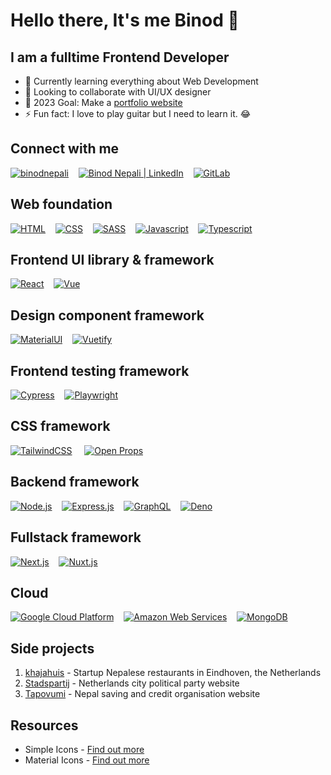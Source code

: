 # Hello there, It's me Binod 👋

## I am a fulltime Frontend Developer

* 🌱 Currently learning everything about Web Development
* 👯 Looking to collaborate with UI/UX designer
* 🥅  2023 Goal: Make a [portfolio website](https://binodnepali.me/)
* ⚡ Fun fact: I love to play guitar but I need to learn it. 😂

## Connect with me

[![binodnepali](https://raw.githubusercontent.com/binodnepali/binodnepali/main/assets/icons/public.svg)](https://binodnepali.me/)&nbsp; &nbsp; [![Binod Nepali | LinkedIn](https://raw.githubusercontent.com/binodnepali/binodnepali/main/assets/icons/linkedin.svg)](https://www.linkedin.com/in/binod-nepali-2b0962b8)&nbsp; &nbsp; [![GitLab](https://raw.githubusercontent.com/binodnepali/binodnepali/main/assets/icons/gitlab.svg)](https://gitlab.com/binodnepali)

## Web foundation

[![HTML](https://raw.githubusercontent.com/binodnepali/binodnepali/main/assets/icons/skills-foundation/html5.svg)](https://developer.mozilla.org/en-US/docs/Web/HTML)&nbsp; &nbsp; [![CSS](https://raw.githubusercontent.com/binodnepali/binodnepali/main/assets/icons/skills-foundation/css3.svg)](https://developer.mozilla.org/en-US/docs/Web/CSS)&nbsp; &nbsp; [![SASS](https://raw.githubusercontent.com/binodnepali/binodnepali/main/assets/icons/skills-foundation/sass.svg)](https://sass-lang.com/)&nbsp; &nbsp; [![Javascript](https://raw.githubusercontent.com/binodnepali/binodnepali/main/assets/icons/skills-foundation/javascript.svg)](https://developer.mozilla.org/en-US/docs/Web/JavaScript)&nbsp; &nbsp; [![Typescript](https://raw.githubusercontent.com/binodnepali/binodnepali/main/assets/icons/skills-foundation/typescript.svg)](https://www.typescriptlang.org/)

## Frontend UI library & framework

[![React](https://raw.githubusercontent.com/binodnepali/binodnepali/main/assets/icons/skills-frontend/react.svg)](https://reactjs.org/)&nbsp; &nbsp; [![Vue](https://raw.githubusercontent.com/binodnepali/binodnepali/main/assets/icons/skills-frontend/vue.svg)](https://vuejs.org/)&nbsp; &nbsp; 

## Design component framework

[![MaterialUI](https://raw.githubusercontent.com/binodnepali/binodnepali/main/assets/icons/design-component-libraries/mui.svg)](https://mui.com/)&nbsp; &nbsp; [![Vuetify](https://raw.githubusercontent.com/binodnepali/binodnepali/main/assets/icons/design-component-libraries/vuetify.svg)](https://vuetifyjs.com/)

## Frontend testing framework

[![Cypress](https://raw.githubusercontent.com/binodnepali/binodnepali/main/assets/icons/testing-frameworks/cypress.svg)](https://www.cypress.io/)&nbsp; &nbsp; [![Playwright](https://raw.githubusercontent.com/binodnepali/binodnepali/main/assets/icons/testing-frameworks/playwright.svg)](https://playwright.dev/)

## CSS framework

[![TailwindCSS](https://raw.githubusercontent.com/binodnepali/binodnepali/main/assets/icons/css-frameworks/tailwindcss.svg)](https://tailwindcss.com/) &nbsp; &nbsp; [![Open Props](https://raw.githubusercontent.com/binodnepali/binodnepali/main/assets/icons/css-frameworks/open-props.svg)](https://open-props.style/)

## Backend framework

[![Node.js](https://raw.githubusercontent.com/binodnepali/binodnepali/main/assets/icons/skills-backend/node.svg)](https://nodejs.org/)&nbsp; &nbsp; [![Express.js](https://raw.githubusercontent.com/binodnepali/binodnepali/main/assets/icons/skills-backend/express.svg)](https://expressjs.com/)&nbsp; &nbsp; [![GraphQL](https://raw.githubusercontent.com/binodnepali/binodnepali/main/assets/icons/skills-backend/graphql.svg)](https://graphql.org/)&nbsp; &nbsp; [![Deno](https://raw.githubusercontent.com/binodnepali/binodnepali/main/assets/icons/skills-backend/deno.svg)](https://deno.land/)

## Fullstack framework

[![Next.js](https://raw.githubusercontent.com/binodnepali/binodnepali/main/assets/icons/skills-fullstack/next.svg)](https://nextjs.org/)&nbsp; &nbsp; [![Nuxt.js](https://raw.githubusercontent.com/binodnepali/binodnepali/main/assets/icons/skills-fullstack/nuxt.svg)](https://nuxtjs.org/)

## Cloud

[![Google Cloud Platform](https://raw.githubusercontent.com/binodnepali/binodnepali/main/assets/icons/skills-cloud/googlecloud.svg)](https://cloud.google.com/)&nbsp; &nbsp; [![Amazon Web Services](https://raw.githubusercontent.com/binodnepali/binodnepali/main/assets/icons/skills-cloud/amazonaws.svg)](https://aws.amazon.com/)&nbsp; &nbsp; [![MongoDB](https://raw.githubusercontent.com/binodnepali/binodnepali/main/assets/icons/skills-cloud/mongodb.svg)](https://www.mongodb.com/)

## Side projects

1. [khajahuis](http://khajahuis.nl/) - Startup Nepalese restaurants in Eindhoven, the Netherlands
2. [Stadspartij](https://www.stadspartij.org/) - Netherlands city political party website
3. [Tapovumi](https://tapovumi.org/) - Nepal saving and credit organisation website

## Resources

* Simple Icons - [Find out more](https://simpleicons.org/)
* Material Icons - [Find out more](https://fonts.google.com/icons)

